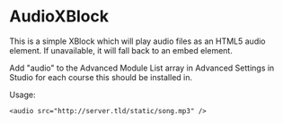 AudioXBlock
===========

This is a simple XBlock which will play audio files as an HTML5 audio
element. If unavailable, it will fall back to an embed element.

Add "audio" to the Advanced Module List array in Advanced Settings in Studio for each course this should be installed in.

Usage: 

    <audio src="http://server.tld/static/song.mp3" />
    
    
